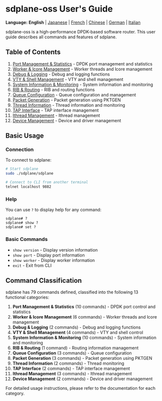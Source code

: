 # sdplane-oss User's Guide

**Language:** **English** | [Japanese](ja/README.md) | [French](fr/README.md) | [Chinese](zh/README.md) | [German](de/README.md) | [Italian](it/README.md)

sdplane-oss is a high-performance DPDK-based software router. This user guide describes all commands and features of sdplane.

## Table of Contents

1. [Port Management & Statistics](port-management.md) - DPDK port management and statistics
2. [Worker & lcore Management](worker-management.md) - Worker threads and lcore management
3. [Debug & Logging](debug-logging.md) - Debug and logging functions
4. [VTY & Shell Management](vty-shell.md) - VTY and shell management
5. [System Information & Monitoring](system-monitoring.md) - System information and monitoring
6. [RIB & Routing](routing.md) - RIB and routing functions
7. [Queue Configuration](queue-configuration.md) - Queue configuration and management
8. [Packet Generation](packet-generation.md) - Packet generation using PKTGEN
9. [Thread Information](thread-information.md) - Thread information and monitoring
10. [TAP Interface](tap-interface.md) - TAP interface management
11. [lthread Management](lthread-management.md) - lthread management
12. [Device Management](device-management.md) - Device and driver management

## Basic Usage

### Connection

To connect to sdplane:

```bash
# Start sdplane
sudo ./sdplane/sdplane

# Connect to CLI from another terminal
telnet localhost 9882
```

### Help

You can use `?` to display help for any command:

```
sdplane# ?
sdplane# show ?
sdplane# set ?
```

### Basic Commands

- `show version` - Display version information
- `show port` - Display port information
- `show worker` - Display worker information
- `exit` - Exit from CLI

## Command Classification

sdplane has 79 commands defined, classified into the following 13 functional categories:

1. **Port Management & Statistics** (10 commands) - DPDK port control and statistics
2. **Worker & lcore Management** (6 commands) - Worker threads and lcore management
3. **Debug & Logging** (2 commands) - Debug and logging functions
4. **VTY & Shell Management** (4 commands) - VTY and shell control
5. **System Information & Monitoring** (10 commands) - System information and monitoring
6. **RIB & Routing** (1 command) - Routing information management
7. **Queue Configuration** (3 commands) - Queue configuration
8. **Packet Generation** (3 commands) - Packet generation using PKTGEN
9. **Thread Information** (2 commands) - Thread monitoring
10. **TAP Interface** (2 commands) - TAP interface management
11. **lthread Management** (3 commands) - lthread management
12. **Device Management** (2 commands) - Device and driver management

For detailed usage instructions, please refer to the documentation for each category.